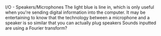 I/O - Speakers/Microphones
  The light blue is line in, which is only useful when you're sending digital information into the computer.
  It may be entertaining to know that the technology between a microphone and a speaker is so similar that you can actually plug speakers
  Sounds inputted are using a Fourier transform?
